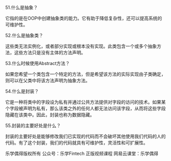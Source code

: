 51.什么是抽象？

它指的是在OOP中创建抽象类的能力。它有助于降低复杂性，还可以提高系统的可维护性。



52.什么是抽象类？

这些类无法实例化，或者部分实现或根本没有实现。此类包含一个或多个抽象方法，这些方法只是没有主体的方法声明。



53.什么时候使用Abstract方法？

如果您希望一个类包含一个特定的方法，但是希望该方法的实际实现由子类确定，则可以在父类中将该方法声明为抽象方法。



54.什么是封装？

它是一种将类中的字段设为私有并通过公共方法提供对字段的访问的技术。如果某个字段被声明为私有，那么该类之外的任何人都无法访问该字段，从而将这些字段隐藏在该类中。因此，封装也称为数据隐藏。



55.封装的主要好处是什么？

封装的主要好处是能够修改我们已实现的代码而不会破坏其他使用我们代码的人的代码。有了这个封装，我们的代码就具有可维护性，灵活性和可扩展性。



乐学偶得版权所有  公众号：乐学Fintech  正版视频课程 网易云课堂：乐学偶得 